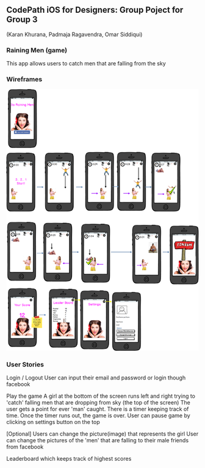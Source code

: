 ## CodePath iOS for Designers: Group Poject for Group 3
(Karan Khurana, Padmaja Ragavendra, Omar Siddiqui)

### Raining Men (game)

This app allows users to catch men that are falling from the sky


### Wireframes
<img src='https://github.com/buctik/RainingMen/blob/master/ItsRainingMenMockup.png' title='Image1 Description' width='' alt='Image1 Description' />



### User Stories
Login / Logout
User can input their email and password or login though facebook

Play the game
A girl at the bottom of the screen runs left and right trying to 'catch' falling men that are dropping from sky (the top of the screen)
The user gets a point for ever 'man' caught. There is a timer keeping track of time. Once the timer runs out, the game is over.
User can pause game by clicking on settings button on the top


[Optional]
Users can change the picture(image) that represents the girl
User can change the pictures of the 'men' that are falling to their male friends from facebook

Leaderboard which keeps track of highest scores
